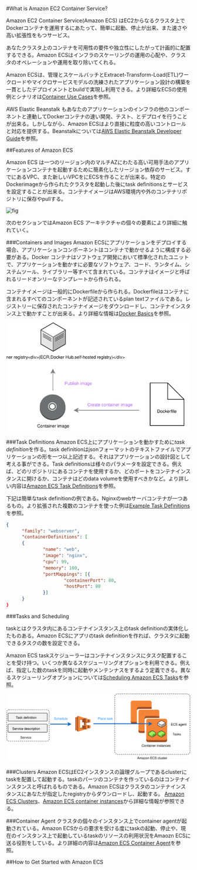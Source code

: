 #What is Amazon EC2 Container Service?

Amazon EC2 Container Service(Amazon ECS) はEC2からなるクラスタ上でDockerコンテナを運用するにあたって、簡単に起動、停止が出来、また速さや高い拡張性をもつサービス。

あなたクラスタ上のコンテナを可用性の要件や独立性にしたがって計画的に配置するできる。Amazon ECSはインフラのスケーリングの運用の心配や、クラスタのオペレーションや運用を取り除いてくれる。

Amazon ECSは、管理とスケールバッチとExtracet-Transform-Load(ETL)ワークロードやマイクロサービスモデルの洗練されたアプリケーション設計の構築を一貫としたデプロイメントとbuildで実現し利用できる。より詳細なECSの使用例とシナリオは[Container Use Cases](https://aws.amazon.com/containers/use-cases/)を参照。
 
AWS Elastic Beanstalk もあなたのアプリケーションのインフラの他のコンポーネントと連動してDockerコンテナの速い開発、テスト、とデプロイを行うことが出来る。しかしながら、Amazon ECSはより直接に粒度の高いコントロールと対応を提供する。Beanstalkについては[AWS Elastic Beanstalk Developer Guide](http://docs.aws.amazon.com/elasticbeanstalk/latest/dg/)を参照。

##Features of Amazon ECS

Amazon ECS は一つのリージョン内のマルチAZにわたる高い可用手法のアプリケーションコンテナを起動するために簡素化したリージョン依存のサービス。すでにあるVPC、また新しいVPCをにECSを作ることが出来る。特定のDockerimageから作られたクラスタを起動した後にtask definitionsとサービスを設定することが出来る。コンテナイメージはAWS環境内や外のコンテナリポジトリに保存やpullする。

![fig](ecs1fig.svg)


次のセクションではAmazon ECS アーキテクチャの個々の要素により詳細に触れていく。

###Containers and Images
Amazon ECSにアプリケーションをデプロイする場合、アプリケーションコンポーネントはコンテナで動かせるように構成する必要がある。Docker コンテナはソフトウェア開発において標準化されたユニットで、アプリケーションを動かすに必要なソフトウェア、コード、ランタイム、システムツール、ライブラリー等すべて含まれている。コンテナはイメージと呼ばれるリードオンリーなテンプレートから作られる。

コンテナイメージは一般的にDockerfileから作られる。Dockerfileはコンテナに含まれるすべてのコンポーネントが記述されているplan textファイルである。レジストリーに保存されたコンテナイメージをダウンロードし、コンテナインスタンス上で動かすことが出来る。より詳細な情報は[Docker Basics](http://docs.aws.amazon.com/AmazonECS/latest/developerguide/docker-basics.html)を参照。

![ecsfig2](ecsfig2.svg)

###Task Definitions
Amazon ECS上にアプリケーションを動かすために*task definition*を作る。task definitionはjsonフォーマットのテキストファイルでアプリケーションの形を一つ以上記述する。それはアプリケーションの設計図として考える事ができる。Task definitionsは様々のパラメータを設定できる。例えば、どのリポジトリにあるコンテナを使用するか、どのポートをコンテナインスタンスに開けるか、コンテナはどのdata volumeを使用すべきかなど。より詳しい内容は[Amazon ECS Task Definitions](http://docs.aws.amazon.com/AmazonECS/latest/developerguide/task_defintions.html)を参照。

下記は簡単なtask definitionの例である。Nginxのwebサーバコンテナが一つあるもの。より拡張された複数のコンテナを使った例は[Example Task Definitions](http://docs.aws.amazon.com/AmazonECS/latest/developerguide/example_task_definitions.html)を参照。 

```json
{
      "family": "webserver",
      "containerDefinitions": [
      {
              "name": "web",
              "image": "nginx",
              "cpu": 99,
              "memory": 100,
              "portMappings": [{
                      "containerPort": 80,
                      "hostPort": 80
              }]
      }
} 
```
###Tasks and Scheduling

taskとはクラスタ内にあるコンテナインスタンス上のtask definitionの実体化したものある。Amazon ECSにアプリのtask definitionを作れば、クラスタに起動できるタスクの数を設定できる。

Amazon ECS taskスケジューラーはコンテナインスタンスにタスク配置することを受け持つ。いくつか異なるスケジューリングオプションを利用できる。例えば、指定した数のtaskを同時に起動やメンテンナスをするよう定義できる。異なるスケジューリングオプションについては[Scheduling Amazon ECS Tasks](http://docs.aws.amazon.com/AmazonECS/latest/developerguide/scheduling_tasks.html)を参照。

![ecsfig3](ecsfig3.svg)

###Clusters
Amazon ECSはEC2インスタンスの論理グループであるclusterにtaskを配置して起動する。taskのパーツのコンテナを作っているのはコンテナインスタンスと呼ばれるものである。Amazon ECSはクラスタのコンテナインスタンスにあなたが指定したregistryからダウンロードし、起動する。
[Amazon ECS Clusters](http://docs.aws.amazon.com/AmazonECS/latest/developerguide/ECS_clusters.html)、[Amazon ECS container instances](http://docs.aws.amazon.com/AmazonECS/latest/developerguide/ECS_instances.html)から詳細な情報が参照できる。

###Container Agent
クラスタの個々のインスタンス上でcontainer agentが起動されている。Amazon ECSからの要求を受ける度にtaskの起動、停止や、現在のインスタンス上で起動しているtaskのリソースの利用状況をAmaozn ECSに送る役割をしている。より詳細の内容は[Amazon ECS Container Agent](http://docs.aws.amazon.com/AmazonECS/latest/developerguide/ECS_agent.html)を参照。

##How to Get Started with Amazon ECS